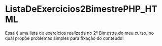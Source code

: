 # ListaDeExercicios2BimestrePHP_HTML
Essa é uma lista de exercícios realizada no 2° Bimestre do meu curso, no qual propõe problemas simples para fixação do conteúdo!
